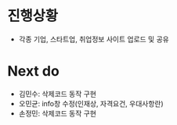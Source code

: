 # 진행상황
 - 각종 기업, 스타트업, 취업정보 사이트 업로드 및 공유
 
# Next do
 - 김민수: 삭제코드 동작 구현
 - 오민균: info창 수정(인재상, 자격요건, 우대사항란)
 - 손정민: 삭제코드 동작 구현
